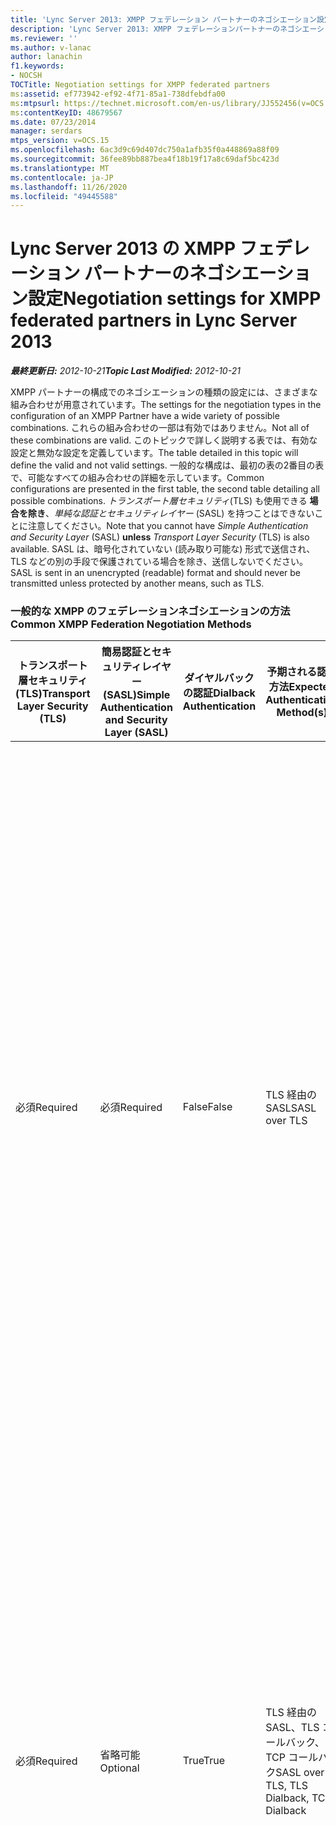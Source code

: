 ```yaml
---
title: 'Lync Server 2013: XMPP フェデレーション パートナーのネゴシエーション設定'
description: 'Lync Server 2013: XMPP フェデレーションパートナーのネゴシエーション設定。'
ms.reviewer: ''
ms.author: v-lanac
author: lanachin
f1.keywords:
- NOCSH
TOCTitle: Negotiation settings for XMPP federated partners
ms:assetid: ef773942-ef92-4f71-85a1-738dfebdfa00
ms:mtpsurl: https://technet.microsoft.com/en-us/library/JJ552456(v=OCS.15)
ms:contentKeyID: 48679567
ms.date: 07/23/2014
manager: serdars
mtps_version: v=OCS.15
ms.openlocfilehash: 6ac3d9c69d407dc750a1afb35f0a448869a88f09
ms.sourcegitcommit: 36fee89bb887bea4f18b19f17a8c69daf5bc423d
ms.translationtype: MT
ms.contentlocale: ja-JP
ms.lasthandoff: 11/26/2020
ms.locfileid: "49445588"
---
```

# <a name="negotiation-settings-for-xmpp-federated-partners-in-lync-server-2013"></a><span data-ttu-id="c35a1-103">Lync Server 2013 の XMPP フェデレーション パートナーのネゴシエーション設定</span><span class="sxs-lookup"><span data-stu-id="c35a1-103">Negotiation settings for XMPP federated partners in Lync Server 2013</span></span>

<div data-xmlns="http://www.w3.org/1999/xhtml">

<div class="topic" data-xmlns="http://www.w3.org/1999/xhtml" data-msxsl="urn:schemas-microsoft-com:xslt" data-cs="https://msdn.microsoft.com/">

<div data-asp="https://msdn2.microsoft.com/asp">



</div>

<div id="mainSection">

<div id="mainBody"><span data-ttu-id="c35a1-104">

<span> </span></span><span class="sxs-lookup"><span data-stu-id="c35a1-104">

<span> </span></span></span>

<span data-ttu-id="c35a1-105">_**最終更新日:** 2012-10-21_</span><span class="sxs-lookup"><span data-stu-id="c35a1-105">_**Topic Last Modified:** 2012-10-21_</span></span>

<span data-ttu-id="c35a1-106">XMPP パートナーの構成でのネゴシエーションの種類の設定には、さまざまな組み合わせが用意されています。</span><span class="sxs-lookup"><span data-stu-id="c35a1-106">The settings for the negotiation types in the configuration of an XMPP Partner have a wide variety of possible combinations.</span></span> <span data-ttu-id="c35a1-107">これらの組み合わせの一部は有効ではありません。</span><span class="sxs-lookup"><span data-stu-id="c35a1-107">Not all of these combinations are valid.</span></span> <span data-ttu-id="c35a1-108">このトピックで詳しく説明する表では、有効な設定と無効な設定を定義しています。</span><span class="sxs-lookup"><span data-stu-id="c35a1-108">The table detailed in this topic will define the valid and not valid settings.</span></span> <span data-ttu-id="c35a1-109">一般的な構成は、最初の表の2番目の表で、可能なすべての組み合わせの詳細を示しています。</span><span class="sxs-lookup"><span data-stu-id="c35a1-109">Common configurations are presented in the first table, the second table detailing all possible combinations.</span></span> <span data-ttu-id="c35a1-110">*トランスポート層セキュリティ*(TLS) も使用できる **場合を除き**、*単純な認証とセキュリティレイヤー* (SASL) を持つことはできないことに注意してください。</span><span class="sxs-lookup"><span data-stu-id="c35a1-110">Note that you cannot have *Simple Authentication and Security Layer* (SASL) **unless** *Transport Layer Security* (TLS) is also available.</span></span> <span data-ttu-id="c35a1-111">SASL は、暗号化されていない (読み取り可能な) 形式で送信され、TLS などの別の手段で保護されている場合を除き、送信しないでください。</span><span class="sxs-lookup"><span data-stu-id="c35a1-111">SASL is sent in an unencrypted (readable) format and should never be transmitted unless protected by another means, such as TLS.</span></span>

### <a name="common-xmpp-federation-negotiation-methods"></a><span data-ttu-id="c35a1-112">一般的な XMPP のフェデレーションネゴシエーションの方法</span><span class="sxs-lookup"><span data-stu-id="c35a1-112">Common XMPP Federation Negotiation Methods</span></span>

<table>
<colgroup>
<col style="width: 20%" />
<col style="width: 20%" />
<col style="width: 20%" />
<col style="width: 20%" />
<col style="width: 20%" />
</colgroup>
<thead>
<tr class="header">
<th><span data-ttu-id="c35a1-113">トランスポート層セキュリティ (TLS)</span><span class="sxs-lookup"><span data-stu-id="c35a1-113">Transport Layer Security (TLS)</span></span></th>
<th><span data-ttu-id="c35a1-114">簡易認証とセキュリティレイヤー (SASL)</span><span class="sxs-lookup"><span data-stu-id="c35a1-114">Simple Authentication and Security Layer (SASL)</span></span></th>
<th><span data-ttu-id="c35a1-115">ダイヤルバックの認証</span><span class="sxs-lookup"><span data-stu-id="c35a1-115">Dialback Authentication</span></span></th>
<th><span data-ttu-id="c35a1-116">予期される認証方法</span><span class="sxs-lookup"><span data-stu-id="c35a1-116">Expected Authentication Method(s)</span></span></th>
<th><span data-ttu-id="c35a1-117">メモ</span><span class="sxs-lookup"><span data-stu-id="c35a1-117">Notes</span></span></th>
</tr>
</thead>
<tbody>
<tr class="odd">
<td><p><span data-ttu-id="c35a1-118">必須</span><span class="sxs-lookup"><span data-stu-id="c35a1-118">Required</span></span></p></td>
<td><p><span data-ttu-id="c35a1-119">必須</span><span class="sxs-lookup"><span data-stu-id="c35a1-119">Required</span></span></p></td>
<td><p><span data-ttu-id="c35a1-120">False</span><span class="sxs-lookup"><span data-stu-id="c35a1-120">False</span></span></p></td>
<td><p><span data-ttu-id="c35a1-121">TLS 経由の SASL</span><span class="sxs-lookup"><span data-stu-id="c35a1-121">SASL over TLS</span></span></p></td>
<td><p><span data-ttu-id="c35a1-122">TLS と SASL は、SASL メッセージストリームがセキュリティで保護されていることを確認するのに役立ちます。</span><span class="sxs-lookup"><span data-stu-id="c35a1-122">TLS and SASL required helps to ensure that the SASL message stream is secure.</span></span> <span data-ttu-id="c35a1-123">コールバックは使用できません。 XMPP フェデレーションパートナーが TLS を必須またはオプションに設定していない場合は、フォールバックメソッドに使用できません。</span><span class="sxs-lookup"><span data-stu-id="c35a1-123">Dialback is not available and cannot be used for a fallback method if the XMPP federated partner has not set TLS to required or optional.</span></span></p></td>
</tr>
<tr class="even">
<td><p><span data-ttu-id="c35a1-124">必須</span><span class="sxs-lookup"><span data-stu-id="c35a1-124">Required</span></span></p></td>
<td><p><span data-ttu-id="c35a1-125">省略可能</span><span class="sxs-lookup"><span data-stu-id="c35a1-125">Optional</span></span></p></td>
<td><p><span data-ttu-id="c35a1-126">True</span><span class="sxs-lookup"><span data-stu-id="c35a1-126">True</span></span></p></td>
<td><p><span data-ttu-id="c35a1-127">TLS 経由の SASL、TLS コールバック、TCP コールバック</span><span class="sxs-lookup"><span data-stu-id="c35a1-127">SASL over TLS, TLS Dialback, TCP Dialback</span></span></p></td>
<td><p><span data-ttu-id="c35a1-128">XMPP フェデレーションパートナーが、オプションまたは必須の SASL に SASL を設定している場合は、TLS を要求することによって使用されます。</span><span class="sxs-lookup"><span data-stu-id="c35a1-128">By requiring TLS, if the XMPP federated partner has set SASL to optional or required SASL is used.</span></span> <span data-ttu-id="c35a1-129">SASL が利用できない場合は、TLS 経由のダイヤルバックが使用されます。</span><span class="sxs-lookup"><span data-stu-id="c35a1-129">If SASL is not available, Dialback over TLS will be used.</span></span></p></td>
</tr>
<tr class="odd">
<td><p><span data-ttu-id="c35a1-130">省略可能</span><span class="sxs-lookup"><span data-stu-id="c35a1-130">Optional</span></span></p></td>
<td><p><span data-ttu-id="c35a1-131">省略可能</span><span class="sxs-lookup"><span data-stu-id="c35a1-131">Optional</span></span></p></td>
<td><p><span data-ttu-id="c35a1-132">True</span><span class="sxs-lookup"><span data-stu-id="c35a1-132">True</span></span></p></td>
<td><p><span data-ttu-id="c35a1-133">TLS 経由の SASL、TLS コールバック、TCP コールバック</span><span class="sxs-lookup"><span data-stu-id="c35a1-133">SASL over TLS, TLS Dialback, TCP Dialback</span></span></p></td>
<td><p><span data-ttu-id="c35a1-134">提供されているネゴシエーションの方法は非常に柔軟ですが、これらの設定は XMPP フェデレーションパートナーの設定に依存します。</span><span class="sxs-lookup"><span data-stu-id="c35a1-134">While very flexible in the negotiation methods offered, these settings rely on the XMPP federation partner’s settings.</span></span> <span data-ttu-id="c35a1-135">パートナーに TLS がオプションまたは必須であるが、SASL はサポートされていない場合は、TLS のコールバックが利用可能になります。</span><span class="sxs-lookup"><span data-stu-id="c35a1-135">If the partner has TLS optional or required but SASL is not supported, TLS Dialback will be available.</span></span> <span data-ttu-id="c35a1-136">パートナーの TLS と SASL がオプションまたは必須に設定されている場合は、SASL を介した TLS の最適な選択が使用されます。</span><span class="sxs-lookup"><span data-stu-id="c35a1-136">If the partner has TLS and SASL set to optional or required, the optimal selection of TLS over SASL is used.</span></span></p></td>
</tr>
<tr class="even">
<td><p><span data-ttu-id="c35a1-137">サポート対象外</span><span class="sxs-lookup"><span data-stu-id="c35a1-137">Not Supported</span></span></p></td>
<td><p><span data-ttu-id="c35a1-138">サポート対象外</span><span class="sxs-lookup"><span data-stu-id="c35a1-138">Not Supported</span></span></p></td>
<td><p><span data-ttu-id="c35a1-139">True</span><span class="sxs-lookup"><span data-stu-id="c35a1-139">True</span></span></p></td>
<td><p><span data-ttu-id="c35a1-140">TCP コールバック</span><span class="sxs-lookup"><span data-stu-id="c35a1-140">TCP Dialback</span></span></p></td>
<td><p><span data-ttu-id="c35a1-141">多くの場合、TCP コールバックは唯一の解決策です。</span><span class="sxs-lookup"><span data-stu-id="c35a1-141">In many cases, TCP Dialback is the only possible solution.</span></span> <span data-ttu-id="c35a1-142">他のオプションよりも望ましいのは、何らかの信頼レベルを提供することです。</span><span class="sxs-lookup"><span data-stu-id="c35a1-142">Less desirable than other options, it does provide some level of trust.</span></span></p></td>
</tr>
</tbody>
</table>


### <a name="xmpp-federation-negotiation-methods-matrix---complete"></a><span data-ttu-id="c35a1-143">XMPP フェデレーションネゴシエーションメソッドマトリックス-完了</span><span class="sxs-lookup"><span data-stu-id="c35a1-143">XMPP Federation Negotiation Methods Matrix - Complete</span></span>

<table>
<colgroup>
<col style="width: 20%" />
<col style="width: 20%" />
<col style="width: 20%" />
<col style="width: 20%" />
<col style="width: 20%" />
</colgroup>
<thead>
<tr class="header">
<th><span data-ttu-id="c35a1-144">トランスポート層セキュリティ (TLS)</span><span class="sxs-lookup"><span data-stu-id="c35a1-144">Transport Layer Security (TLS)</span></span></th>
<th><span data-ttu-id="c35a1-145">簡易認証とセキュリティレイヤー (SASL)</span><span class="sxs-lookup"><span data-stu-id="c35a1-145">Simple Authentication and Security Layer (SASL)</span></span></th>
<th><span data-ttu-id="c35a1-146">ダイヤルバックの認証</span><span class="sxs-lookup"><span data-stu-id="c35a1-146">Dialback Authentication</span></span></th>
<th><span data-ttu-id="c35a1-147">予期される認証方法</span><span class="sxs-lookup"><span data-stu-id="c35a1-147">Expected Authentication Method</span></span></th>
<th><span data-ttu-id="c35a1-148">無効な構成のメモ、警告、またはエラー</span><span class="sxs-lookup"><span data-stu-id="c35a1-148">Notes, Warning or Error for Not Valid Configuration</span></span></th>
</tr>
</thead>
<tbody>
<tr class="odd">
<td><p><span data-ttu-id="c35a1-149">必須</span><span class="sxs-lookup"><span data-stu-id="c35a1-149">Required</span></span></p></td>
<td><p><span data-ttu-id="c35a1-150">必須</span><span class="sxs-lookup"><span data-stu-id="c35a1-150">Required</span></span></p></td>
<td><p><span data-ttu-id="c35a1-151">True</span><span class="sxs-lookup"><span data-stu-id="c35a1-151">True</span></span></p></td>
<td><p><span data-ttu-id="c35a1-152">TLS 経由の SASL</span><span class="sxs-lookup"><span data-stu-id="c35a1-152">SASL over TLS</span></span></p></td>
<td><div>

> [!WARNING]  
> <span data-ttu-id="c35a1-153">SASL と TLS の両方が必要な場合、コールバックは動作しません。</span><span class="sxs-lookup"><span data-stu-id="c35a1-153">Dialback will not operate if both SASL and TLS are required.</span></span>


</div></td>
</tr>
<tr class="even">
<td><p><span data-ttu-id="c35a1-154">必須</span><span class="sxs-lookup"><span data-stu-id="c35a1-154">Required</span></span></p></td>
<td><p><span data-ttu-id="c35a1-155">必須</span><span class="sxs-lookup"><span data-stu-id="c35a1-155">Required</span></span></p></td>
<td><p><span data-ttu-id="c35a1-156">False</span><span class="sxs-lookup"><span data-stu-id="c35a1-156">False</span></span></p></td>
<td><p><span data-ttu-id="c35a1-157">TLS 経由の SASL</span><span class="sxs-lookup"><span data-stu-id="c35a1-157">SASL over TLS</span></span></p></td>
<td></td>
</tr>
<tr class="odd">
<td><p><span data-ttu-id="c35a1-158">省略可能</span><span class="sxs-lookup"><span data-stu-id="c35a1-158">Optional</span></span></p></td>
<td><p><span data-ttu-id="c35a1-159">必須</span><span class="sxs-lookup"><span data-stu-id="c35a1-159">Required</span></span></p></td>
<td><p><span data-ttu-id="c35a1-160">True</span><span class="sxs-lookup"><span data-stu-id="c35a1-160">True</span></span></p></td>
<td><p><span data-ttu-id="c35a1-161">TLS 経由の SASL、TLS コールバック、TCP コールバック</span><span class="sxs-lookup"><span data-stu-id="c35a1-161">SASL over TLS, TLS Dialback, TCP Dialback</span></span></p></td>
<td><div>

> [!WARNING]  
> <span data-ttu-id="c35a1-162">SASL には TLS が必要です。</span><span class="sxs-lookup"><span data-stu-id="c35a1-162">SASL requires TLS.</span></span> <span data-ttu-id="c35a1-163">TLS をオプションとして許可すると、セッションのネゴシエーションが失敗する可能性があります。</span><span class="sxs-lookup"><span data-stu-id="c35a1-163">Allowing TLS to be optional may result in failed session negotiations.</span></span>


</div></td>
</tr>
<tr class="even">
<td><p><span data-ttu-id="c35a1-164">省略可能</span><span class="sxs-lookup"><span data-stu-id="c35a1-164">Optional</span></span></p></td>
<td><p><span data-ttu-id="c35a1-165">必須</span><span class="sxs-lookup"><span data-stu-id="c35a1-165">Required</span></span></p></td>
<td><p><span data-ttu-id="c35a1-166">False</span><span class="sxs-lookup"><span data-stu-id="c35a1-166">False</span></span></p></td>
<td><p><span data-ttu-id="c35a1-167">TLS 経由の SASL</span><span class="sxs-lookup"><span data-stu-id="c35a1-167">SASL over TLS</span></span></p></td>
<td><div>

> [!WARNING]  
> <span data-ttu-id="c35a1-168">SASL には TLS が必要です。</span><span class="sxs-lookup"><span data-stu-id="c35a1-168">SASL requires TLS.</span></span> <span data-ttu-id="c35a1-169">TLS をオプションとして許可すると、セッションのネゴシエーションが失敗する可能性があります。</span><span class="sxs-lookup"><span data-stu-id="c35a1-169">Allowing TLS to be optional may result in failed session negotiations.</span></span>


</div></td>
</tr>
<tr class="odd">
<td><p><span data-ttu-id="c35a1-170">非サポート</span><span class="sxs-lookup"><span data-stu-id="c35a1-170">Not Supported</span></span></p></td>
<td><p><span data-ttu-id="c35a1-171">必須</span><span class="sxs-lookup"><span data-stu-id="c35a1-171">Required</span></span></p></td>
<td><p><span data-ttu-id="c35a1-172">True</span><span class="sxs-lookup"><span data-stu-id="c35a1-172">True</span></span></p></td>
<td><p><span data-ttu-id="c35a1-173">TCP コールバック</span><span class="sxs-lookup"><span data-stu-id="c35a1-173">TCP Dialback</span></span></p></td>
<td><div>

> [!WARNING]  
> <span data-ttu-id="c35a1-174">SASL には TLS が必要です。</span><span class="sxs-lookup"><span data-stu-id="c35a1-174">SASL requires TLS.</span></span> <span data-ttu-id="c35a1-175">TLS をオプションとして許可すると、セッションのネゴシエーションが失敗する可能性があります。</span><span class="sxs-lookup"><span data-stu-id="c35a1-175">Allowing TLS to be optional may result in failed session negotiations.</span></span>


</div></td>
</tr>
<tr class="even">
<td><p><span data-ttu-id="c35a1-176">非サポート</span><span class="sxs-lookup"><span data-stu-id="c35a1-176">Not Supported</span></span></p></td>
<td><p><span data-ttu-id="c35a1-177">必須</span><span class="sxs-lookup"><span data-stu-id="c35a1-177">Required</span></span></p></td>
<td><p><span data-ttu-id="c35a1-178">False</span><span class="sxs-lookup"><span data-stu-id="c35a1-178">False</span></span></p></td>
<td><div>

> [!WARNING]  
> <span data-ttu-id="c35a1-179">有効な構成ではありません</span><span class="sxs-lookup"><span data-stu-id="c35a1-179">Not Valid Configuration</span></span>


</div></td>
<td><div>

> [!WARNING]  
> <span data-ttu-id="c35a1-180">SASL には TLS が必要であるため、TLS は利用できません。 SASL/TLS は成功しません。</span><span class="sxs-lookup"><span data-stu-id="c35a1-180">Because SASL requires TLS, and TLS is not available, SASL/TLS cannot succeed.</span></span> <span data-ttu-id="c35a1-181">TCP コールバックは false に設定されているため、使用できません。</span><span class="sxs-lookup"><span data-stu-id="c35a1-181">TCP Dialback is set to false, and cannot be used.</span></span>


</div></td>
</tr>
<tr class="odd">
<td><p><span data-ttu-id="c35a1-182">必須</span><span class="sxs-lookup"><span data-stu-id="c35a1-182">Required</span></span></p></td>
<td><p><span data-ttu-id="c35a1-183">省略可能</span><span class="sxs-lookup"><span data-stu-id="c35a1-183">Optional</span></span></p></td>
<td><p><span data-ttu-id="c35a1-184">True</span><span class="sxs-lookup"><span data-stu-id="c35a1-184">True</span></span></p></td>
<td><p><span data-ttu-id="c35a1-185">Tls による SASL、TLS のコールバック</span><span class="sxs-lookup"><span data-stu-id="c35a1-185">SASL over TLS, TLS Dialback</span></span></p></td>
<td></td>
</tr>
<tr class="even">
<td><p><span data-ttu-id="c35a1-186">必須</span><span class="sxs-lookup"><span data-stu-id="c35a1-186">Required</span></span></p></td>
<td><p><span data-ttu-id="c35a1-187">省略可能</span><span class="sxs-lookup"><span data-stu-id="c35a1-187">Optional</span></span></p></td>
<td><p><span data-ttu-id="c35a1-188">False</span><span class="sxs-lookup"><span data-stu-id="c35a1-188">False</span></span></p></td>
<td><p><span data-ttu-id="c35a1-189">TLS 経由の SASL</span><span class="sxs-lookup"><span data-stu-id="c35a1-189">SASL over TLS</span></span></p></td>
<td></td>
</tr>
<tr class="odd">
<td><p><span data-ttu-id="c35a1-190">省略可能</span><span class="sxs-lookup"><span data-stu-id="c35a1-190">Optional</span></span></p></td>
<td><p><span data-ttu-id="c35a1-191">省略可能</span><span class="sxs-lookup"><span data-stu-id="c35a1-191">Optional</span></span></p></td>
<td><p><span data-ttu-id="c35a1-192">True</span><span class="sxs-lookup"><span data-stu-id="c35a1-192">True</span></span></p></td>
<td><p><span data-ttu-id="c35a1-193">TLS 経由の SASL、TLS コールバック、TCP コールバック</span><span class="sxs-lookup"><span data-stu-id="c35a1-193">SASL over TLS, TLS Dialback, TCP Dialback</span></span></p></td>
<td><div>

> [!WARNING]  
> <span data-ttu-id="c35a1-194">SASL には TLS が必要です。</span><span class="sxs-lookup"><span data-stu-id="c35a1-194">SASL requires TLS.</span></span> <span data-ttu-id="c35a1-195">TLS をオプションとして許可すると、セッションのネゴシエーションが失敗する可能性があります。</span><span class="sxs-lookup"><span data-stu-id="c35a1-195">Allowing TLS to be optional may result in failed session negotiations.</span></span>


</div></td>
</tr>
<tr class="even">
<td><p><span data-ttu-id="c35a1-196">省略可能</span><span class="sxs-lookup"><span data-stu-id="c35a1-196">Optional</span></span></p></td>
<td><p><span data-ttu-id="c35a1-197">省略可能</span><span class="sxs-lookup"><span data-stu-id="c35a1-197">Optional</span></span></p></td>
<td><p><span data-ttu-id="c35a1-198">False</span><span class="sxs-lookup"><span data-stu-id="c35a1-198">False</span></span></p></td>
<td><p><span data-ttu-id="c35a1-199">TLS 経由の SASL</span><span class="sxs-lookup"><span data-stu-id="c35a1-199">SASL over TLS</span></span></p></td>
<td><div>

> [!WARNING]  
> <span data-ttu-id="c35a1-200">SASL には TLS が必要です。</span><span class="sxs-lookup"><span data-stu-id="c35a1-200">SASL requires TLS.</span></span> <span data-ttu-id="c35a1-201">TLS をオプションとして許可すると、セッションのネゴシエーションが失敗する可能性があります。</span><span class="sxs-lookup"><span data-stu-id="c35a1-201">Allowing TLS to be optional may result in failed session negotiations.</span></span>


</div></td>
</tr>
<tr class="odd">
<td><p><span data-ttu-id="c35a1-202">非サポート</span><span class="sxs-lookup"><span data-stu-id="c35a1-202">Not Supported</span></span></p></td>
<td><p><span data-ttu-id="c35a1-203">省略可能</span><span class="sxs-lookup"><span data-stu-id="c35a1-203">Optional</span></span></p></td>
<td><p><span data-ttu-id="c35a1-204">True</span><span class="sxs-lookup"><span data-stu-id="c35a1-204">True</span></span></p></td>
<td><p><span data-ttu-id="c35a1-205">TCP コールバック</span><span class="sxs-lookup"><span data-stu-id="c35a1-205">TCP Dialback</span></span></p></td>
<td><div>

> [!WARNING]  
> <span data-ttu-id="c35a1-206">SASL には TLS が必要です。</span><span class="sxs-lookup"><span data-stu-id="c35a1-206">SASL requires TLS.</span></span> <span data-ttu-id="c35a1-207">TLS をオプションとして許可すると、セッションのネゴシエーションが失敗する可能性があります。</span><span class="sxs-lookup"><span data-stu-id="c35a1-207">Allowing TLS to be optional may result in failed session negotiations.</span></span>


</div></td>
</tr>
<tr class="even">
<td><p><span data-ttu-id="c35a1-208">非サポート</span><span class="sxs-lookup"><span data-stu-id="c35a1-208">Not Supported</span></span></p></td>
<td><p><span data-ttu-id="c35a1-209">省略可能</span><span class="sxs-lookup"><span data-stu-id="c35a1-209">Optional</span></span></p></td>
<td><p><span data-ttu-id="c35a1-210">False</span><span class="sxs-lookup"><span data-stu-id="c35a1-210">False</span></span></p></td>
<td><div>

> [!WARNING]  
> <span data-ttu-id="c35a1-211">有効な構成ではありません</span><span class="sxs-lookup"><span data-stu-id="c35a1-211">Not Valid Configuration</span></span>


</div></td>
<td><div>

> [!WARNING]  
> <span data-ttu-id="c35a1-212">SASL には TLS が必要です。</span><span class="sxs-lookup"><span data-stu-id="c35a1-212">SASL requires TLS.</span></span> <span data-ttu-id="c35a1-213">TLS をオプションとして許可すると、セッションのネゴシエーションが失敗する可能性があります。</span><span class="sxs-lookup"><span data-stu-id="c35a1-213">Allowing TLS to be optional may result in failed session negotiations.</span></span>


</div></td>
</tr>
<tr class="odd">
<td><p><span data-ttu-id="c35a1-214">必須</span><span class="sxs-lookup"><span data-stu-id="c35a1-214">Required</span></span></p></td>
<td><p><span data-ttu-id="c35a1-215">非サポート</span><span class="sxs-lookup"><span data-stu-id="c35a1-215">Not Supported</span></span></p></td>
<td><p><span data-ttu-id="c35a1-216">True</span><span class="sxs-lookup"><span data-stu-id="c35a1-216">True</span></span></p></td>
<td><p><span data-ttu-id="c35a1-217">TLS のコールバック</span><span class="sxs-lookup"><span data-stu-id="c35a1-217">TLS Dialback</span></span></p></td>
<td><p><span data-ttu-id="c35a1-218">構成により、TLS のコールバックが可能になります。</span><span class="sxs-lookup"><span data-stu-id="c35a1-218">Configuration allows for TLS Dialback.</span></span></p></td>
</tr>
<tr class="even">
<td><p><span data-ttu-id="c35a1-219">必須</span><span class="sxs-lookup"><span data-stu-id="c35a1-219">Required</span></span></p></td>
<td><p><span data-ttu-id="c35a1-220">非サポート</span><span class="sxs-lookup"><span data-stu-id="c35a1-220">Not Supported</span></span></p></td>
<td><p><span data-ttu-id="c35a1-221">False</span><span class="sxs-lookup"><span data-stu-id="c35a1-221">False</span></span></p></td>
<td><p><span data-ttu-id="c35a1-222">有効な構成ではありません</span><span class="sxs-lookup"><span data-stu-id="c35a1-222">Not Valid Configuration</span></span></p></td>
<td><div>

> [!WARNING]  
> <span data-ttu-id="c35a1-223">SASL またはダイヤルバックを有効にする必要があります。</span><span class="sxs-lookup"><span data-stu-id="c35a1-223">SASL or Dialback must be enabled.</span></span>


</div></td>
</tr>
<tr class="odd">
<td><p><span data-ttu-id="c35a1-224">省略可能</span><span class="sxs-lookup"><span data-stu-id="c35a1-224">Optional</span></span></p></td>
<td><p><span data-ttu-id="c35a1-225">非サポート</span><span class="sxs-lookup"><span data-stu-id="c35a1-225">Not Supported</span></span></p></td>
<td><p><span data-ttu-id="c35a1-226">True</span><span class="sxs-lookup"><span data-stu-id="c35a1-226">True</span></span></p></td>
<td><p><span data-ttu-id="c35a1-227">TLS のダイヤルバック, TCP コールバック</span><span class="sxs-lookup"><span data-stu-id="c35a1-227">TLS Dialback, TCP Dialback</span></span></p></td>
<td><p><span data-ttu-id="c35a1-228">他のエンドポイントのネゴシエーションの選択肢に基づいて、TCP または TLS のコールバックが受け入れられます。</span><span class="sxs-lookup"><span data-stu-id="c35a1-228">Based on negotiation choices of the other end point, TCP or TLS Dialback will be accepted.</span></span></p></td>
</tr>
<tr class="even">
<td><p><span data-ttu-id="c35a1-229">省略可能</span><span class="sxs-lookup"><span data-stu-id="c35a1-229">Optional</span></span></p></td>
<td><p><span data-ttu-id="c35a1-230">非サポート</span><span class="sxs-lookup"><span data-stu-id="c35a1-230">Not Supported</span></span></p></td>
<td><p><span data-ttu-id="c35a1-231">False</span><span class="sxs-lookup"><span data-stu-id="c35a1-231">False</span></span></p></td>
<td><p><span data-ttu-id="c35a1-232">有効な構成ではありません</span><span class="sxs-lookup"><span data-stu-id="c35a1-232">Not Valid Configuration</span></span></p></td>
<td><div>

> [!WARNING]  
> <span data-ttu-id="c35a1-233">SASL またはダイヤルバックを有効にする必要があります。</span><span class="sxs-lookup"><span data-stu-id="c35a1-233">SASL or Dialback must be enabled.</span></span>


</div></td>
</tr>
<tr class="odd">
<td><p><span data-ttu-id="c35a1-234">サポート対象外</span><span class="sxs-lookup"><span data-stu-id="c35a1-234">Not Supported</span></span></p></td>
<td><p><span data-ttu-id="c35a1-235">サポート対象外</span><span class="sxs-lookup"><span data-stu-id="c35a1-235">Not Supported</span></span></p></td>
<td><p><span data-ttu-id="c35a1-236">True</span><span class="sxs-lookup"><span data-stu-id="c35a1-236">True</span></span></p></td>
<td><p><span data-ttu-id="c35a1-237">TCP コールバック</span><span class="sxs-lookup"><span data-stu-id="c35a1-237">TCP Dialback</span></span></p></td>
<td><p><span data-ttu-id="c35a1-238">TCP コールバックは、唯一利用可能なネゴシエーションの方法です。</span><span class="sxs-lookup"><span data-stu-id="c35a1-238">TCP Dialback is the only negotiation method available</span></span></p></td>
</tr>
<tr class="even">
<td><p><span data-ttu-id="c35a1-239">サポート対象外</span><span class="sxs-lookup"><span data-stu-id="c35a1-239">Not Supported</span></span></p></td>
<td><p><span data-ttu-id="c35a1-240">サポート対象外</span><span class="sxs-lookup"><span data-stu-id="c35a1-240">Not Supported</span></span></p></td>
<td><p><span data-ttu-id="c35a1-241">False</span><span class="sxs-lookup"><span data-stu-id="c35a1-241">False</span></span></p></td>
<td><p><span data-ttu-id="c35a1-242">有効な構成ではありません</span><span class="sxs-lookup"><span data-stu-id="c35a1-242">Not Valid Configuration</span></span></p></td>
<td><div>

> [!WARNING]  
> <span data-ttu-id="c35a1-243">SASL またはダイヤルバックを有効にする必要があります。</span><span class="sxs-lookup"><span data-stu-id="c35a1-243">SASL or Dialback must be enabled.</span></span>


<span data-ttu-id="c35a1-244"></div></td>
</tr>
</tbody>
</table>


</div>

<span> </span>

</div>

</div>

</span><span class="sxs-lookup"><span data-stu-id="c35a1-244"></div></td>
</tr>
</tbody>
</table>


</div>

<span> </span>

</div>

</div>

</span></span></div>

